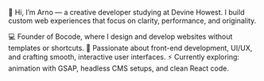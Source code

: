 👋 Hi, I’m Arno — a creative developer studying at Devine Howest.
I build custom web experiences that focus on clarity, performance, and originality.

💻 Founder of Bocode, where I design and develop websites without templates or shortcuts.
🎯 Passionate about front-end development, UI/UX, and crafting smooth, interactive user interfaces.
⚡ Currently exploring: animation with GSAP, headless CMS setups, and clean React code.
